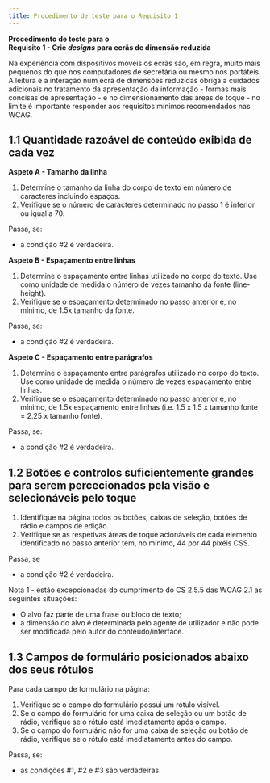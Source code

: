 ```yaml
---
title: Procedimento de teste para o Requisito 1 
---
```


**Procedimento de teste para o**<br>**Requisito 1 - Crie <em lang="en">designs</em> para ecrãs de dimensão reduzida**

Na experiência com dispositivos móveis os ecrãs são, em regra, muito mais pequenos do que nos computadores de secretária ou mesmo nos portáteis. A leitura e a interação num ecrã de dimensões reduzidas obriga a cuidados adicionais no tratamento da apresentação da informação - formas mais concisas de apresentação - e no dimensionamento das áreas de toque - no limite é importante responder aos requisitos mínimos recomendados nas WCAG.

## 1.1 Quantidade razoável de conteúdo exibida de cada vez

**Aspeto A - Tamanho da linha**

1. Determine o tamanho da linha do corpo de texto em número de caracteres incluindo espaços.
2. Verifique se o número de caracteres determinado no passo 1 é inferior ou igual a 70.

Passa, se:

- a condição #2 é verdadeira.

**Aspeto B - Espaçamento entre linhas**

1. Determine o espaçamento entre linhas utilizado no corpo do texto. Use como unidade de medida o número de vezes tamanho da fonte (line-height).
2. Verifique se o espaçamento determinado no passo anterior é, no mínimo, de 1.5x tamanho da fonte.

Passa, se:

- a condição #2 é verdadeira.

**Aspeto C - Espaçamento entre parágrafos**

1. Determine o espaçamento entre parágrafos utilizado no corpo do texto. Use como unidade de medida o número de vezes espaçamento entre linhas.
2. Verifique se o espaçamento determinado no passo anterior é, no mínimo, de 1.5x espaçamento entre linhas (i.e. 1.5 x 1.5 x tamanho fonte = 2.25 x tamanho fonte).

Passa, se:

- a condição #2 é verdadeira.

## 1.2 Botões e controlos suficientemente grandes para serem percecionados pela visão e selecionáveis pelo toque

1. Identifique na página todos os botões, caixas de seleção, botões de rádio e campos de edição.
2. Verifique se as respetivas áreas de toque acionáveis de cada elemento identificado no passo anterior tem, no mínimo, 44 por 44 pixéis CSS.

Passa, se

- a condição #2 é verdadeira.

Nota 1 -  estão excepcionadas do cumprimento do CS 2.5.5 das WCAG 2.1 as seguintes situações:

- O alvo faz parte de uma frase ou bloco de texto;
- a dimensão do alvo é determinada pelo agente de utilizador e não pode ser modificada pelo autor do conteúdo/interface.

## 1.3 Campos de formulário posicionados abaixo dos seus rótulos

Para cada campo de formulário na página:

1. Verifique se o campo do formulário possui um rótulo visível.
2. Se o campo do formulário for uma caixa de seleção ou um botão de rádio, verifique se o rótulo está imediatamente após o campo.
3. Se o campo do formulário não for uma caixa de seleção ou botão de rádio, verifique se o rótulo está imediatamente antes do campo.

Passa, se:

- as condições #1, #2 e #3 são verdadeiras.

